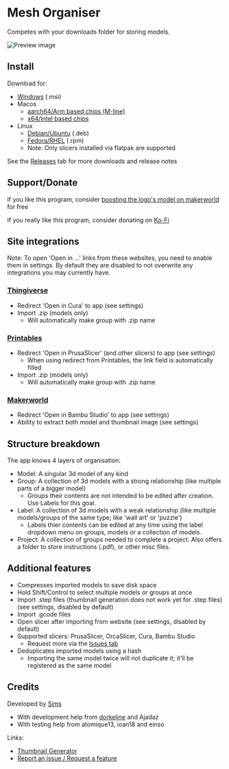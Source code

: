 # Mesh Organiser

Competes with your downloads folder for storing models.

![Preview image](./readme/app.png)

## Install

Download for:
- [Windows](https://github.com/suchmememanyskill/mesh-organiser/releases/download/v1.7.0/Mesh.Organiser_1.7.0_x64_en-US.msi) (.msi)
- Macos
    - [aarch64/Arm based chips (M-line)](https://github.com/suchmememanyskill/mesh-organiser/releases/download/v1.7.0/Mesh.Organiser_1.7.0_aarch64.dmg)
    - [x64/Intel based chips](https://github.com/suchmememanyskill/mesh-organiser/releases/download/v1.7.0/Mesh.Organiser_1.7.0_x64.dmg)
- Linux
    - [Debian/Ubuntu](https://github.com/suchmememanyskill/mesh-organiser/releases/download/v1.7.0/Mesh.Organiser_1.7.0_amd64.deb) (.deb)
    - [Fedora/RHEL](https://github.com/suchmememanyskill/mesh-organiser/releases/download/v1.7.0/Mesh.Organiser-1.7.0-1.x86_64.rpm) (.rpm)
    - Note: Only slicers installed via flatpak are supported

See the [Releases](https://github.com/suchmememanyskill/mesh-organiser/releases) tab for more downloads and release notes

## Support/Donate

If you like this program, consider [boosting the logo's model on makerworld](https://makerworld.com/en/models/1298078-mesh-organiser-logo-cardboard-box#profileId-1329865) for free

If you really like this program, consider donating on [Ko-Fi](https://ko-fi.com/suchmememanyskill)

## Site integrations

Note: To open 'Open in ...' links from these websites, you need to enable them in settings. By default they are disabled to not overwrite any integrations you may currently have.

### [Thingiverse](https://www.thingiverse.com/)
- Redirect 'Open in Cura' to app (see settings)
- Import .zip (models only)
    - Will automatically make group with .zip name

### [Printables](https://www.printables.com)
- Redirect 'Open in PrusaSlicer' (and other slicers) to app (see settings)
    - When using redirect from Printables, the link field is automatically filled
- Import .zip (models only)
    - Will automatically make group with .zip name

### [Makerworld](https://makerworld.com)
- Redirect 'Open in Bambu Studio' to app (see settings)
- Ability to extract both model and thumbnail image (see settings)

## Structure breakdown

The app knows 4 layers of organisation:
- Model: A singular 3d model of any kind
- Group: A collection of 3d models with a strong relationship (like multiple parts of a bigger model)
    - Groups their contents are not intended to be edited after creation. Use Labels for this goal.
- Label: A collection of 3d models with a weak relationship (like multiple models/groups of the same type; like 'wall art' or 'puzzle')
    - Labels thier contents can be edited at any time using the label dropdown menu on groups, models or a collection of models.
- Project: A collection of groups needed to complete a project. Also offers a folder to store instructions (.pdf), or other misc files.

## Additional features

- Compresses imported models to save disk space
- Hold Shift/Control to select multiple models or groups at once
- Import .step files (thumbnail generation does not work yet for .step files) (see settings, disabled by default)
- Import .gcode files
- Open slicer after importing from website (see settings, disabled by default)
- Supported slicers: PrusaSlicer, OrcaSlicer, Cura, Bambu Studio
    - Request more via the [Issues tab](https://github.com/suchmememanyskill/mesh-organiser/issues)
- Deduplicates imported models using a hash
    - Importing the same model twice will not duplicate it; it'll be registered as the same model

## Credits

Developed by [Sims](https://github.com/suchmememanyskill)
- With development help from [dorkeline](https://github.com/dorkeline) and Ajadaz
- With testing help from atomique13, ioan18 and einso

Links:
- [Thumbnail Generator](https://github.com/suchmememanyskill/mesh-thumbnail)
- [Report an issue / Request a feature](https://github.com/suchmememanyskill/mesh-organiser/issues)
